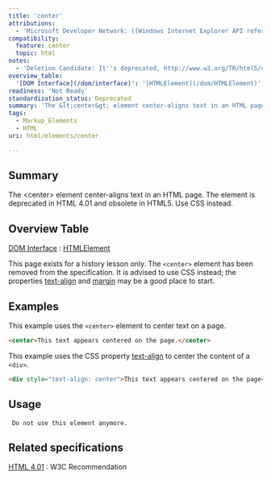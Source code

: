 ```yaml
---
title: 'center'
attributions:
  - 'Microsoft Developer Network: [[Windows Internet Explorer API reference](http://msdn.microsoft.com/en-us/library/ie/hh828809%28v=vs.85%29.aspx) Article]'
compatibility:
  feature: center
  topic: html
notes:
  - 'Deletion Candidate: It''s deprecated, http://www.w3.org/TR/html5/obsolete.html#non-conforming-features'
overview_table:
  '[DOM Interface](/dom/interface)': '[HTMLElement](/dom/HTMLElement)'
readiness: 'Not Ready'
standardization_status: Deprecated
summary: 'The &lt;center&gt; element center-aligns text in an HTML page. The element is deprecated in HTML 4.01 and obsolete in HTML5. Use CSS instead.'
tags:
  - Markup_Elements
  - HTML
uri: html/elements/center

---
```

## Summary

The &lt;center&gt; element center-aligns text in an HTML page. The element is deprecated in HTML 4.01 and obsolete in HTML5. Use CSS instead.

## Overview Table

[DOM Interface](/dom/interface)
:   [HTMLElement](/dom/HTMLElement)

This page exists for a history lesson only. The `<center>` element has been removed from the specification. It is advised to use CSS instead; the properties [text-align](/css/properties/text-align) and [margin](/css/properties/margin) may be a good place to start.

## Examples

This example uses the `<center>` element to center text on a page.

``` html
<center>This text appears centered on the page.</center>
```

This example uses the CSS property [text-align](/css/properties/text-align) to center the content of a `<div>`.

``` html
<div style="text-align: center">This text appears centered on the page</div>
```

## Usage

     Do not use this element anymore.

## Related specifications

[HTML 4.01](http://www.w3.org/TR/html401/present/graphics.html#edef-CENTER)
:   W3C Recommendation

